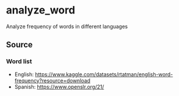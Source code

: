 # analyze_word

Analyze frequency of words in different languages

## Source

### Word list

- English: <https://www.kaggle.com/datasets/rtatman/english-word-frequency?resource=download>
- Spanish: <https://www.openslr.org/21/>
